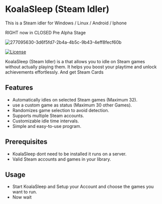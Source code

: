# KoalaSleep (Steam Idler)
This is a Steam idler for Windows / Linux / Android / Iphone

RIGHT now in CLOSED Pre Alpha Stage

![277095630-3d6f5fd7-2b4a-4b5c-9b43-4eff8fecf60b](https://github.com/KOALAaufPILLEN/KoalaSleep/assets/92574026/401f5135-cf60-4708-8372-48a082dc8003)

[![License](https://img.shields.io/badge/license-MIT-blue.svg)](LICENSE)

KoalaSleep (Steam Idler) is a that allows you to idle on Steam games without actually playing them. It helps you boost your playtime and unlock achievements effortlessly. And get Steam Cards

## Features

- Automatically idles on selected Steam games (Maximum 32).
- use a custom game as status (Maximum 30 other Games).
- Randomizes game selection to avoid detection.
- Supports multiple Steam accounts.
- Customizable idle time intervals.
- Simple and easy-to-use program.

## Prerequisites

- KoalaSleep dont need to be installed it runs on a server.
- Valid Steam accounts and games in your library.

## Usage

- Start KoalaSleep and Setup your Account and choose the games you want to run.
- Now wait
